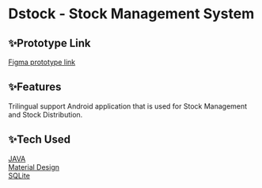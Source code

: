 
# Dstock - Stock Management System



## ✨Prototype Link

[Figma prototype link](https://www.figma.com/file/swCtn8o0pYJskD4JyvOoXn/MAD)
## ✨Features

Trilingual support Android application that is used for Stock
Management and Stock Distribution.


## ✨Tech Used

[JAVA](https://docs.oracle.com/en/java/index.html)  
[Material Design](https://material.io/components)  
[SQLite](https://www.sqlite.org/index.html)
